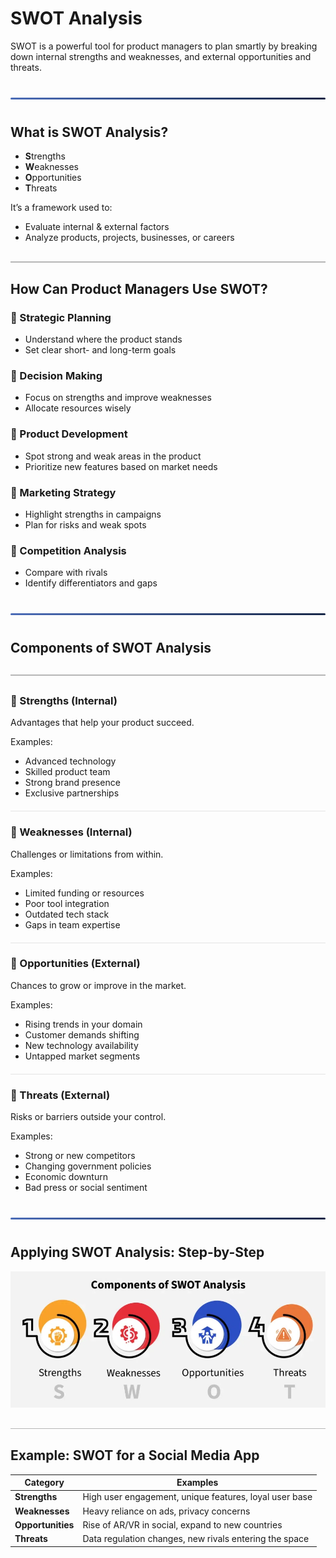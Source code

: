 <style>
  hr.section-break {
    border: none;
    height: 3px;
    background: linear-gradient(to right, #4b6cb7, #182848);
    margin: 40px 0;
    border-radius: 2px;
  }

  hr.topic-divider {
    border: none;
    height: 1.5px;
    background-color: #888;
    margin: 30px 0;
    opacity: 0.6;
  }

  hr.soft-line {
    border: none;
    height: 1px;
    background-color: #ccc;
    margin: 20px 0;
    opacity: 0.5;
  }
</style>

# SWOT Analysis

SWOT is a powerful tool for product managers to plan smartly by breaking down internal strengths and weaknesses, and external opportunities and threats.

<hr class="section-break">

## What is SWOT Analysis?

- **S**trengths  
- **W**eaknesses  
- **O**pportunities  
- **T**hreats  

It’s a framework used to:

- Evaluate internal & external factors
- Analyze products, projects, businesses, or careers

<hr class="topic-divider">

## How Can Product Managers Use SWOT?

### 🔹 Strategic Planning
- Understand where the product stands
- Set clear short- and long-term goals

### 🔹 Decision Making
- Focus on strengths and improve weaknesses
- Allocate resources wisely

### 🔹 Product Development
- Spot strong and weak areas in the product
- Prioritize new features based on market needs

### 🔹 Marketing Strategy
- Highlight strengths in campaigns
- Plan for risks and weak spots

### 🔹 Competition Analysis
- Compare with rivals
- Identify differentiators and gaps

<hr class="section-break">

## Components of SWOT Analysis

<hr class="topic-divider">

### 🔹 Strengths (Internal)
Advantages that help your product succeed.

Examples:
- Advanced technology
- Skilled product team
- Strong brand presence
- Exclusive partnerships

<hr class="soft-line">

### 🔹 Weaknesses (Internal)
Challenges or limitations from within.

Examples:
- Limited funding or resources
- Poor tool integration
- Outdated tech stack
- Gaps in team expertise

<hr class="soft-line">

### 🔹 Opportunities (External)
Chances to grow or improve in the market.

Examples:
- Rising trends in your domain
- Customer demands shifting
- New technology availability
- Untapped market segments

<hr class="soft-line">

### 🔹 Threats (External)
Risks or barriers outside your control.

Examples:
- Strong or new competitors
- Changing government policies
- Economic downturn
- Bad press or social sentiment

<hr class="section-break">

## Applying SWOT Analysis: Step-by-Step

![Swot](Images/swot.png)

<hr class="topic-divider">

## Example: SWOT for a Social Media App

| **Category**     | **Examples**                                                                 |
|------------------|-------------------------------------------------------------------------------|
| **Strengths**     | High user engagement, unique features, loyal user base                       |
| **Weaknesses**    | Heavy reliance on ads, privacy concerns                                       |
| **Opportunities** | Rise of AR/VR in social, expand to new countries                              |
| **Threats**       | Data regulation changes, new rivals entering the space                        |
